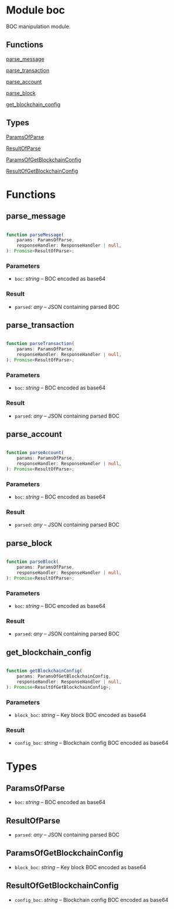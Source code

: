 # Module boc

 BOC manipulation module.
## Functions
[parse_message](#parse_message)

[parse_transaction](#parse_transaction)

[parse_account](#parse_account)

[parse_block](#parse_block)

[get_blockchain_config](#get_blockchain_config)

## Types
[ParamsOfParse](#ParamsOfParse)

[ResultOfParse](#ResultOfParse)

[ParamsOfGetBlockchainConfig](#ParamsOfGetBlockchainConfig)

[ResultOfGetBlockchainConfig](#ResultOfGetBlockchainConfig)


# Functions
## parse_message

```ts

function parseMessage(
    params: ParamsOfParse,
    responseHandler: ResponseHandler | null,
): Promise<ResultOfParse>;

```
### Parameters
- `boc`: _string_ –  BOC encoded as base64
### Result

- `parsed`: _any_ –  JSON containing parsed BOC


## parse_transaction

```ts

function parseTransaction(
    params: ParamsOfParse,
    responseHandler: ResponseHandler | null,
): Promise<ResultOfParse>;

```
### Parameters
- `boc`: _string_ –  BOC encoded as base64
### Result

- `parsed`: _any_ –  JSON containing parsed BOC


## parse_account

```ts

function parseAccount(
    params: ParamsOfParse,
    responseHandler: ResponseHandler | null,
): Promise<ResultOfParse>;

```
### Parameters
- `boc`: _string_ –  BOC encoded as base64
### Result

- `parsed`: _any_ –  JSON containing parsed BOC


## parse_block

```ts

function parseBlock(
    params: ParamsOfParse,
    responseHandler: ResponseHandler | null,
): Promise<ResultOfParse>;

```
### Parameters
- `boc`: _string_ –  BOC encoded as base64
### Result

- `parsed`: _any_ –  JSON containing parsed BOC


## get_blockchain_config

```ts

function getBlockchainConfig(
    params: ParamsOfGetBlockchainConfig,
    responseHandler: ResponseHandler | null,
): Promise<ResultOfGetBlockchainConfig>;

```
### Parameters
- `block_boc`: _string_ –  Key block BOC encoded as base64
### Result

- `config_boc`: _string_ –  Blockchain config BOC encoded as base64


# Types
## ParamsOfParse

- `boc`: _string_ –  BOC encoded as base64


## ResultOfParse

- `parsed`: _any_ –  JSON containing parsed BOC


## ParamsOfGetBlockchainConfig

- `block_boc`: _string_ –  Key block BOC encoded as base64


## ResultOfGetBlockchainConfig

- `config_boc`: _string_ –  Blockchain config BOC encoded as base64


